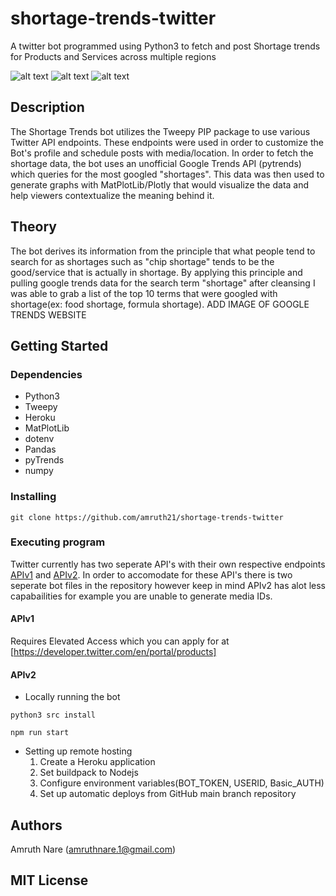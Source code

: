 # shortage-trends-twitter
A twitter bot programmed using Python3 to fetch and post Shortage trends for Products and Services across multiple regions 


![alt text](https://img.shields.io/github/languages/top/amruth21/shortage-trends-twitter "test") 
![alt text](https://img.shields.io/github/commit-activity/y/amruth21/shortage-trends-twitter "test")
![alt text](https://img.shields.io/github/stars/amruth21/shortage-trends-twitter?style=social "test")

## Description

The Shortage Trends bot utilizes the Tweepy PIP package to use various Twitter API endpoints. These endpoints were used in order to customize the Bot's profile and schedule posts with media/location. In order to fetch the shortage data, the bot uses an unofficial Google Trends API (pytrends) which queries for the most googled "shortages". This data was then used to generate graphs with MatPlotLib/Plotly that would visualize the data and help viewers contextualize the meaning behind it.  

## Theory

The bot derives its information from the principle that what people tend to search for as shortages such as "chip shortage" tends to be the good/service that is actually in shortage. By applying this principle and pulling google trends data for the search term "shortage" after cleansing I was able to grab a list of the top 10 terms that were googled with shortage(ex: food shortage, formula shortage).
ADD IMAGE OF GOOGLE TRENDS WEBSITE

## Getting Started

### Dependencies

* Python3
* Tweepy
* Heroku
* MatPlotLib
* dotenv
* Pandas
* pyTrends
* numpy

### Installing

```
git clone https://github.com/amruth21/shortage-trends-twitter
```

### Executing program

Twitter currently has two seperate API's with their own respective endpoints [APIv1](https://developer.twitter.com/en/docs/twitter-api/v1) and [APIv2](https://developer.twitter.com/en/support/twitter-api/v2). In order to accomodate for these API's there is two seperate bot files in the repository however keep in mind APIv2 has alot less capabailities for example you are unable to generate media IDs.

#### APIv1
Requires Elevated Access which you can apply for at [https://developer.twitter.com/en/portal/products]

#### APIv2

* Locally running the bot

```
python3 src install
```
```
npm run start
```
* Setting up remote hosting
    1. Create a Heroku application
    2. Set buildpack to Nodejs
    3. Configure environment variables(BOT_TOKEN, USERID, Basic_AUTH)
    4. Set up automatic deploys from GitHub main branch repository  

## Authors

Amruth Nare (amruthnare.1@gmail.com)

## MIT License
